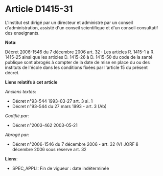 # Article D1415-31

L'institut est dirigé par un directeur et administré par un conseil d'administration, assisté d'un conseil scientifique et
d'un conseil consultatif des enseignants.

**Nota:**

Décret 2006-1546 du 7 décembre 2006 art. 32 : Les articles R. 1415-1 à R. 1415-25 ainsi que les articles D. 1415-26 à D.
1415-50 du code de la santé publique sont abrogés à compter de la date de mise en place du ou des instituts de l'école dans
les conditions fixées par l'article 15 du présent décret.

**Liens relatifs à cet article**

_Anciens textes_:

  - Décret n°93-544 1993-03-27 art. 3 al. 1
  - Décret n°93-544 du 27 mars 1993 - art. 3 (Ab)

_Codifié par_:

  - Décret n°2003-462 2003-05-21

_Abrogé par_:

  - Décret n°2006-1546 du 7 décembre 2006 - art. 32 (V) JORF 8 décembre 2006 sous réserve art. 32

**Liens**:

  - SPEC_APPLI: Fin de vigueur : date indéterminée

